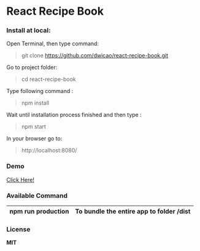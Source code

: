 # React Recipe Book
### Install at local:
Open Terminal, then type command:  
> git clone https://github.com/dwicao/react-recipe-book.git 

Go to project folder:
> cd react-recipe-book

Type following command :  
> npm install  

Wait until installation process finished and then type :
> npm start  

In your browser go to:  
> http://localhost:8080/  

### Demo  
[Click Here!](https://dwicao.github.io/recipe-book/)  

###  Available Command  
| npm run production | To bundle the entire app to folder /dist |
| --- | --- |  
 
### License
**MIT**  


